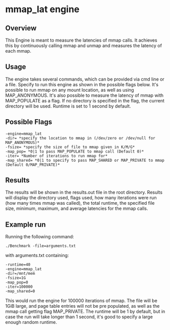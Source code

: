 # mmap_lat engine

## Overview

This Engine is meant to measure the latencies of mmap calls. It achieves this by continuously calling mmap and unmap and measures the latency of each mmap.

## Usage

The engine takes several commands, which can be provided via cmd line or a file. Specify to run this engine as shown in the possible flags below. It's possible to run mmap on any mount location, as well as using MAP_ANONYMOUS. It's also possible to measure the latency of mmap with MAP_POPULATE as a flag. If no directory is specified in the flag, the current directory will be used. Runtime is set to 1 second by default.

## Possible Flags

```shell
-engine=mmap_lat
-dir= *specify the location to mmap in (/dev/zero or /dev/null for MAP_ANONYMOUS)*
-fsize= *specify the size of file to mmap given in K/M/G*
-map_pop= *0|1 to pass MAP_POPULATE to mmap call (Default 0)*
-iter= *Number of iterations to run mmap for*
-map_shared= *0|1 to specify to pass MAP_SHARED or MAP_PRIVATE to mmap (Default 0/MAP_PRIVATE)*
```

## Results

The results will be shown in the results.out file in the root directory. Results will display the directory used, flags used, how many iterations were run (how many times mmap was called), the total runtime, the specified file size, minimum, maximum, and average latencies for the mmap calls.

## Example run

Running the following command:

```shell
./Benchmark -file=arguments.txt
```

with arguments.txt containing:

```shell
-runtime=40
-engine=mmap_lat
-dir=/mnt/mem
-fsize=1G
-map_pop=0
-iter=100000
-map_shared=0

```

This would run the engine for 100000 iterations of mmap. The file will be 1GiB large, and page table entries will not be pre populated, as well as the mmap call getting flag MAP_PRIVATE. The runtime will be 1 by default, but in case the run will take longer than 1 second, it's good to specify a large enough random runtime.
